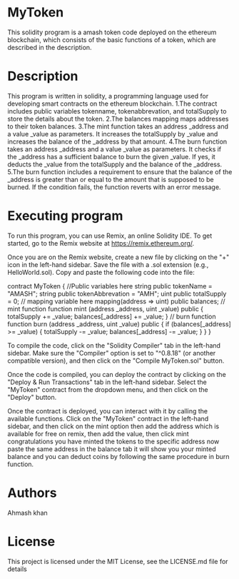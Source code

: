 # MyToken
This solidity program is a amash token code deployed on the ethereum blockchain, which consists of the basic functions of a token, which are described in the description.

# Description

This program is written in solidity, a programming language used for developing smart contracts on the ethereum blockchain.
1.The contract includes public variables tokenname, tokenabbrevation, and totalSupply to store the details about the token.
2.The balances mapping maps addresses to their token balances.
3.The mint function takes an address _address and a value _value as parameters. It increases the totalSupply by _value and increases the balance of the _address by that amount.
4.The burn function takes an address _address and a value _value as parameters. It checks if the _address has a sufficient balance to burn the given _value. If yes, it deducts the _value from the totalSupply and the balance of the _address.
5.The burn function includes a requirement to ensure that the balance of the _address is greater than or equal to the amount that is supposed to be burned. If the condition fails, the function reverts with an error message.

# Executing program
To run this program, you can use Remix, an online Solidity IDE. To get started, go to the Remix website at https://remix.ethereum.org/.

Once you are on the Remix website, create a new file by clicking on the "+" icon in the left-hand sidebar. Save the file with a .sol extension (e.g., HelloWorld.sol). Copy and paste the following code into the file:


contract MyToken {
    //Public variables here
    string public tokenName = "AMASH";
    string public tokenAbbrevation = "AMH";
    uint public totalSupply = 0;
    // mapping variable here
    mapping(address => uint) public balances;
    // mint function
    function mint (address _address, uint _value) public {
        totalSupply += _value;
        balances[_address] += _value;
    }
    // burn function
    function burn (address _address, uint _value) public {
        if (balances[_address] >= _value) {
        totalSupply -= _value;
        balances[_address] -= _value;
        }
    }
}

To compile the code, click on the "Solidity Compiler" tab in the left-hand sidebar. Make sure the "Compiler" option is set to "^0.8.18" (or another compatible version), and then click on the "Compile MyToken.sol" button.

Once the code is compiled, you can deploy the contract by clicking on the "Deploy & Run Transactions" tab in the left-hand sidebar. Select the "MyToken" contract from the dropdown menu, and then click on the "Deploy" button.

Once the contract is deployed, you can interact with it by calling the available functions. Click on the "MyToken" contract in the left-hand sidebar, and then click on the mint option then add the address which is available for free on remix, then add the value, then click mint congratulations you have minted the tokens to the specific address now paste the same address in the balance tab it will show you your minted balance and you can deduct coins by following the same procedure in burn function.


# Authors
Ahmash khan

# License
This project is licensed under the MIT License, see the LICENSE.md file for details
